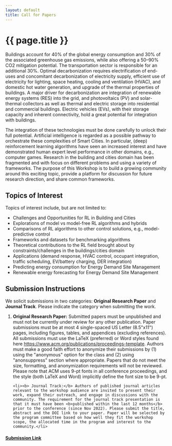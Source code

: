 ```yaml
---
layout: default
title: Call for Papers
---
```


<h1 class="display-5 mb-4">
    {{ page.title }}
</h1>

<p>Buildings account for 40% of the global energy consumption and 30% of the associated greenhouse gas emissions, while also offering a 50–90% CO2 mitigation potential. The transportation sector is responsible for an additional 30%. Optimal decarbonization requires electrification of end-uses and concomitant decarbonization of electricity supply, efficient use of electricity for lighting, space heating, cooling and ventilation (HVAC), and domestic hot water generation, and upgrade of the thermal properties of buildings. A major driver for decarbonization are integration of renewable energy systems (RES) into the grid, and photovoltaics (PV) and solar-thermal collectors as well as thermal and electric storage into residential and commercial buildings. Electric vehicles (EVs), with their storage capacity and inherent connectivity, hold a great potential for integration with buildings.</p>


<p>The integration of these technologies must be done carefully to unlock their full potential. Artificial intelligence is regarded as a possible pathway to orchestrate these complexities of Smart Cities. In particular, (deep) reinforcement learning algorithms have seen an increased interest and have demonstrated human expert level performance in other domains, e.g., computer games. Research in the building and cities domain has been fragmented and with focus on different problems and using a variety of frameworks. The purpose of this Workshop is to build a growing community around this exciting topic, provide a platform for discussion for future research direction, and share common frameworks.</p>

<h2>Topics of Interest</h2>

<p>Topics of interest include, but are not limited to:</p>
<ul>
<li>Challenges and Opportunities for RL in Building and Cities</li>
<li>Explorations of model vs model-free RL algorithms and hybrids</li>
<li>Comparisons of RL algorithms to other control solutions, e.g., model-predictive control</li>
<li>Frameworks and datasets for benchmarking algorithms</li>
<li>Theoretical contributions to the RL field brought about by constraints/challenges in the buildings/cities domain</li>
<li>Applications (demand response, HVAC control, occupant integration, traffic scheduling, EV/battery charging, DER integration)</li>
<li>Predicting energy consumption for Energy Demand Site Management</li>
<li>Renewable energy forecasting for Energy Demand Site Management</li>
</ul>

<h2>Submission Instructions</h2>
<p>We solicit submissions in two categories: <b>Original Research Paper</b> and <b>Journal Track</b>. Please indicate the category when submitting the work. </p>

<ol>
    <li><b> Original Research Paper:</b> Submitted papers must be unpublished and must not be currently under review for any other publication. Paper submissions must be at most 4 single-spaced US Letter (8.5"x11") pages, including figures, tables, and appendices (excluding references). All submissions must use the LaTeX (preferred) or Word styles found here <a href="https://www.acm.org/publications/proceedings-template">https://www.acm.org/publications/proceedings-template</a>. Authors must make a good faith effort to anonymize their submissions by (1) using the "anonymous" option for the class and (2) using "anonsuppress" section where appropriate. Papers that do not meet the size, formatting, and anonymization requirements will not be reviewed. Please note that ACM uses 9-pt fonts in all conference proceedings, and the style (both LaTeX and Word) implicitly define the font size to be 9-pt.</li>

    <li><b> Journal Track:</b> Authors of published journal articles relevant to the workshop audience are invited to present their work, expand their outreach, and engage in discussions with the community. The requirement for the journal track presentation is that it must have been <b>published within the last 12 months</b> prior to the conference (since Nov 2022). Please submit the title, abstract and the DOI link to your paper. Paper will be selected by the program committee based on how well they fit the workshop scope, the allocated time in the program and interest to the community.</li>
</ol>

<h4><a href="https://rlem23.hotcrp.com/">Submission Link</a><h4>



